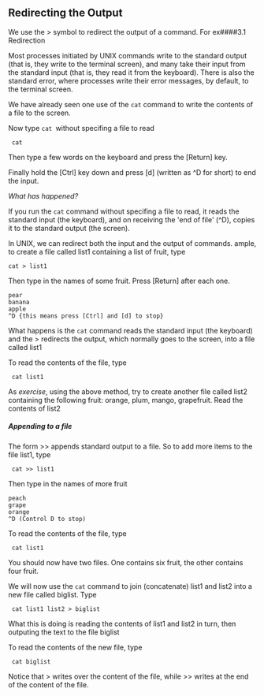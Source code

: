 

## Redirecting the Output

We use the > symbol to redirect the output of a command. For ex####3.1 Redirection

Most processes initiated by UNIX commands write to the standard output (that is, they write to the terminal screen), and many take their input from the standard input (that is, they read it from the keyboard). There is also the standard error, where processes write their error messages, by default, to the terminal screen.

We have already seen one use of the `cat` command to write the contents of a file to the screen.

Now type `cat `without specifing a file to read
```
 cat
 ```

Then type a few words on the keyboard and press the [Return] key.

Finally hold the [Ctrl] key down and press [d] (written as ^D for short) to end the input.

*What has happened?*

If you run the `cat` command without specifing a file to read, it reads the standard input (the keyboard), and on receiving the 'end of file' (^D), copies it to the standard output (the screen).

In UNIX, we can redirect both the input and the output of commands.
ample, to create a file called list1 containing a list of fruit, type
```
cat > list1
```

Then type in the names of some fruit. Press [Return] after each one.
```
pear
banana
apple
^D {this means press [Ctrl] and [d] to stop}
```

What happens is the `cat` command reads the standard input (the keyboard) and the > redirects the output, which normally goes to the screen, into a file called list1

To read the contents of the file, type

```
 cat list1
 ```


As *exercise*, using the above method, try to create another file called list2 containing the following fruit: orange, plum, mango, grapefruit. Read the contents of list2



##### Appending to a file

The form >> appends standard output to a file. So to add more items to the file list1, type

```
 cat >> list1
 ```

Then type in the names of more fruit
```
peach
grape
orange
^D (Control D to stop)
```

To read the contents of the file, type

```
 cat list1
 ```

You should now have two files. One contains six fruit, the other contains four fruit.

We will now use the `cat` command to join (concatenate) list1 and list2 into a new file called biglist. Type

```
 cat list1 list2 > biglist
 ```

What this is doing is reading the contents of list1 and list2 in turn, then outputing the text to the file biglist

To read the contents of the new file, type

```
 cat biglist
 ```
 Notice that > writes over the content of the file, while >> writes at the end of the content of the file.


